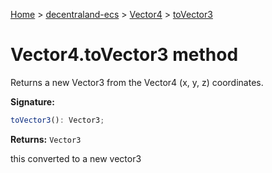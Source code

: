[Home](./index) &gt; [decentraland-ecs](./decentraland-ecs.md) &gt; [Vector4](./decentraland-ecs.vector4.md) &gt; [toVector3](./decentraland-ecs.vector4.tovector3.md)

# Vector4.toVector3 method

Returns a new Vector3 from the Vector4 (x, y, z) coordinates.

**Signature:**
```javascript
toVector3(): Vector3;
```
**Returns:** `Vector3`

this converted to a new vector3
